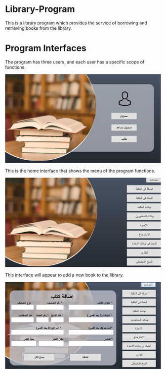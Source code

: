 # Library-Program

This is a library program which provides the service of borrowing and retrieving books from the library.


# Program Interfaces

The program has three users, and each user has a specific scope of functions.

![Login](Login.PNG)


This is the home interface that shows the menu of the program functions.

![Home_page](Home_page.PNG)


This interface will appear to add a new book to the library.

![New_book](New_book.PNG)

